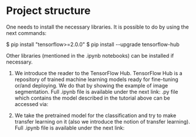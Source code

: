 # Project structure

One needs to install the necessary libraries. It is possible to do by using the next commands:

$ pip install "tensorflow>=2.0.0"
$ pip install --upgrade tensorflow-hub

Other libraries (mentioned in the .ipynb notebooks) can be installed if necessary.

1. We introduce the reader to the TensorFlow Hub. TensorFlow Hub is a repository of trained machine learning models ready for fine-tuning or/and deploying. We do that by showing the example of image segmentation.
Full .ipynb file is available under the next link:
.py file which contains the model described in the tutorial above can be accessed via:

2. We take the pretrained model for the classification and try to make transfer learning on it (also we introduce the notion of transfer learning). Full .ipynb file is available under the next link:
